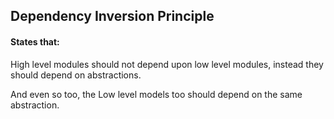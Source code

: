 ## Dependency Inversion Principle

#### States that:

High level modules should not depend upon low level modules, instead they should depend on abstractions.

And even so too, the Low level models too should depend on the same abstraction.

